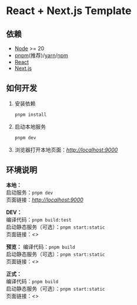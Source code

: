 # React + Next.js Template

## 依赖

- [Node](https://nodejs.org/en) >= 20
- [pnpm](https://pnpm.io/)(推荐)/[yarn](https://yarnpkg.com/)/[npm](https://www.npmjs.com/)
- [React](https://react.dev/learn)
- [Next.js](https://nextjs.org/docs)

## 如何开发

1. 安装依赖

   ```bash
   pnpm install
   ```

2. 启动本地服务

   ```bash
   pnpm dev
   ```

3. 浏览器打开本地页面：_<http://localhost:9000>_

## 环境说明

**本地：**  
启动服务：`pnpm dev`  
页面链接：_<http://localhost:9000>_

**DEV：**  
编译代码：`pnpm build:test`  
启动静态服务（可选）：`pnpm start:static`  
页面链接：_<>_

**预览：**
编译代码：`pnpm build`  
启动静态服务（可选）：`pnpm start:static`  
页面链接：_<>_

**正式：**  
编译代码：`pnpm build`  
启动静态服务（可选）：`pnpm start:static`  
页面链接：_<>_
